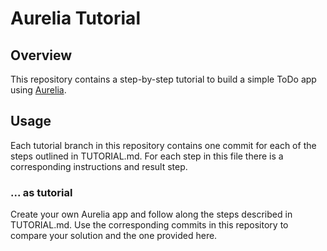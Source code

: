 # Aurelia Tutorial

## Overview

This repository contains a step-by-step tutorial to build a simple ToDo app using [Aurelia](http://aurelia.io).

## Usage

Each tutorial branch in this repository contains one commit for each of the steps outlined in TUTORIAL.md. For each step in this file there is a corresponding instructions and result step.

### ... as tutorial

Create your own Aurelia app and follow along the steps described in TUTORIAL.md. Use the corresponding commits in this repository to compare your solution and the one provided here.
